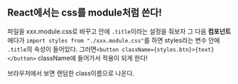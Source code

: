 ## React에서는 css를 module처럼 쓴다!

파일을 xxx.module.css로 바꾸고 안에 `.title`이라는  설정을 줘보자
 그 다음 **컴포넌트**에다가 `import styles from "./xxx.module.css"`를 하면 styles라는 변수 안에 `.title`의 속성이 들어있다. 그러면`<button className={styles.btn}>{text}</button>` className에 들어가서 적용이 되게 한다!

브라우저에서 보면 랜덤한 class이름으로 나온다.





